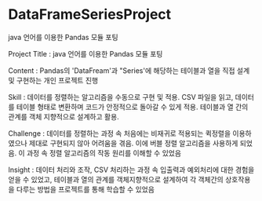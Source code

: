 # DataFrameSeriesProject
java 언어를 이용한 Pandas 모듈 포팅

Project Title :
java 언어를 이용한 Pandas 모듈 포팅

Content :
Pandas의 'DataFream'과 "Series'에 해당하는 테이블과 열을 직접 설계 및 구현하는 개인 프로젝트 진행

Skill : 
데이터를 정렬하는 알고리즘을 수동으로 구현 및 적용.
CSV 파일을 읽고, 데이터를 테이블 형태로 변환하며 코드가 안정적으로 돌아갈 수 있게 적용.
테이블과 열 간의 관계를 객체 지향적으로 설계하고 활용.

Challenge :
데이터를 정렬하는 과정 속 처음에는 비재귀로 적용되는 퀵정렬을 이용하였으나 제대로 구현되지 않아 어려움을 겪음. 이에 버블 정렬 알고리즘을 사용하게 되었음. 이 과정 속 정렬 알고리즘의 작동 원리를 이해할 수 있었음

Insight :
데이터 처리와 조작, CSV 처리하는 과정 속 입출력과 예외처리에 대한 경험을 얻을 수 있었고, 테이블과 열의 관계를 객체지향적으로 설계하여 각 객체간의 상호작용을 다루는 방법을 프로젝트를 통해 학습할 수 있었음
